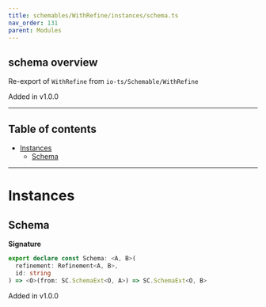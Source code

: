 ```yaml
---
title: schemables/WithRefine/instances/schema.ts
nav_order: 131
parent: Modules
---
```


## schema overview

Re-export of `WithRefine` from `io-ts/Schemable/WithRefine`

Added in v1.0.0

---

<h2 class="text-delta">Table of contents</h2>

- [Instances](#instances)
  - [Schema](#schema)

---

# Instances

## Schema

**Signature**

```ts
export declare const Schema: <A, B>(
  refinement: Refinement<A, B>,
  id: string
) => <O>(from: SC.SchemaExt<O, A>) => SC.SchemaExt<O, B>
```

Added in v1.0.0
